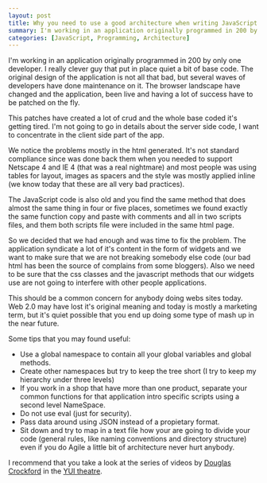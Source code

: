 ```yaml
---
layout: post
title: Why you need to use a good architecture when writing JavaScript
summary: I'm working in an application originally programmed in 200 by only one developer. I really clever guy that put in place quiet a bit of base code. The original design of the application is not all that bad, but several waves of developers have done maintenance on it.
categories: [JavaScript, Programming, Architecture]
---
```


I'm working in an application originally programmed in 200 by only one developer. I really clever guy that put in place quiet a bit of base code. The original design of the application is not all that bad, but several waves of developers have done maintenance on it. The browser landscape have changed and the application, been live and having a lot of success have to be patched on the fly.

This patches have created a lot of crud and the whole base coded it's getting tired. I'm not going to go in details about the server side code, I want to concentrate in the client side part of the app.

We notice the problems mostly in the html generated. It's not standard compliance since was done back them when you needed to support Netscape 4 and IE 4 (that was a real nightmare) and most people was using tables for layout, images as spacers and the style was mostly applied inline (we know today that these are all very bad practices).

The JavaScript code is also old and you find the same method that does almost the same thing in four or five places, sometimes we found exactly the same function copy and paste with comments and all in two scripts files, and them both scripts file were included in the same html page.

So we decided that we had enough and was time to fix the problem. The application syndicate a lot of it's content in the form of widgets and we want to make sure that we are not breaking somebody else code (our bad html has been the source of complains from some bloggers). Also we need to be sure that the css classes and the javascript methods that our widgets use are not going to interfere with other people applications.

This should be a common concern for anybody doing webs sites today. Web 2.0 may have lost it's original meaning and today is mostly a marketing term, but it's quiet possible that you end up doing some type of mash up in the near future.

Some tips that you may found useful:

* Use a global namespace to contain all your global variables and global methods.
* Create other namespaces but try to keep the tree short (I try to keep my hierarchy
under three levels)
* If you work in a shop that have more than one product, separate your common functions
for that application intro specific scripts using a second level NameSpace.
* Do not use eval (just for security).
* Pass data around using JSON instead of a propietary format.
* Sit down and try to map in a text file how your are going to divide your code (general
rules, like naming conventions and directory structure) even if you do Agile a little
bit of architecture never hurt anybody.

I recommend that you take a look at the series of videos by <a href="http://www.crockford.com/" target="_blank">Douglas Crockford</a> in the <a href="http://developer.yahoo.com/yui/theater/" target="_blank">YUI theatre</a>.
